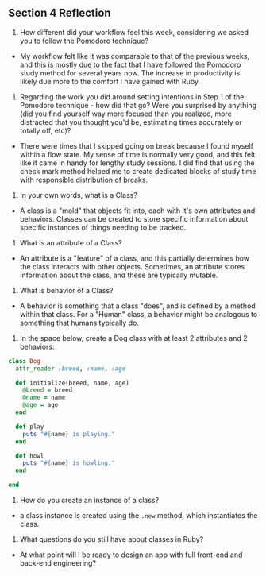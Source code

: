 ## Section 4 Reflection

1. How different did your workflow feel this week, considering we asked you to follow the Pomodoro technique?
- My workflow felt like it was comparable to that of the previous weeks, and this is mostly due to the fact that I have followed the Pomodoro study method for several years now. The increase in productivity is likely due more to the comfort I have gained with Ruby.

1. Regarding the work you did around setting intentions in Step 1 of the Pomodoro technique - how did that go? Were you surprised by anything (did you find yourself way more focused than you realized, more distracted that you thought you'd be, estimating times accurately or totally off, etc)?
- There were times that I skipped going on break because I found myself within a flow state. My sense of time is normally very good, and this felt like it came in handy for lengthy study sessions. I did find that using the check mark method helped me to create dedicated blocks of study time with responsible distribution of breaks.

1. In your own words, what is a Class?
- A class is a "mold" that objects fit into, each with it's own attributes and behaviors. Classes can be created to store specific information about specific instances of things needing to be tracked.

1. What is an attribute of a Class?
- An attribute is a "feature" of a class, and this partially determines how the class interacts with other objects. Sometimes, an attribute stores information about the class, and these are typically mutable.

1. What is behavior of a Class?
- A behavior is something that a class "does", and is defined by a method within that class. For a "Human" class, a behavior might be analogous to something that humans typically do.

1. In the space below, create a Dog class with at least 2 attributes and 2 behaviors:

```rb
class Dog
  attr_reader :breed, :name, :age

  def initialize(breed, name, age)
    @breed = breed
    @name = name
    @age = age
  end

  def play
    puts "#{name} is playing."    
  end

  def howl
    puts "#{name} is howling."
  end

end
```

1. How do you create an instance of a class?
- a class instance is created using the `.new` method, which instantiates the class.

1. What questions do you still have about classes in Ruby?
- At what point will I be ready to design an app with full front-end and back-end engineering?
